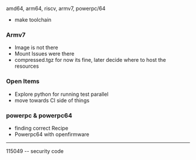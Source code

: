 amd64, arm64, riscv, armv7, powerpc/64



- make toolchain

### Armv7

- Image is not there
- Mount Issues were there
- compressed.tgz for now its fine, later decide where to host the resources

### Open Items

- Explore python for running test parallel
- move towards CI side of things 

### powerpc & powerpc64

- finding correct Recipe 
- Powerpc64 with openfirmware

-----

115049 -- security code